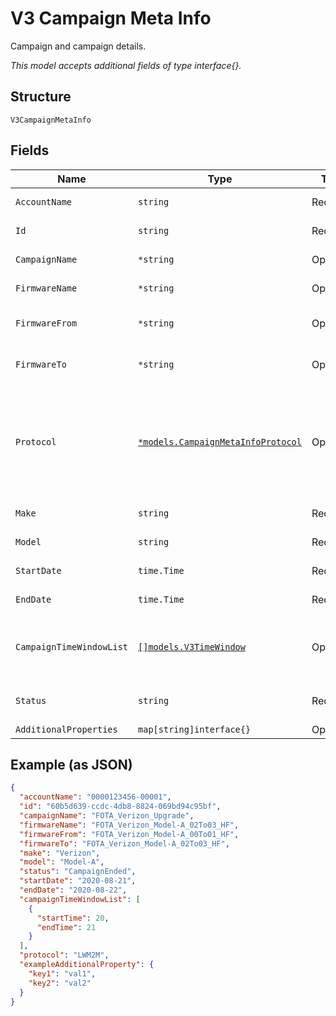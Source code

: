 
# V3 Campaign Meta Info

Campaign and campaign details.

*This model accepts additional fields of type interface{}.*

## Structure

`V3CampaignMetaInfo`

## Fields

| Name | Type | Tags | Description |
|  --- | --- | --- | --- |
| `AccountName` | `string` | Required | Account identifier. |
| `Id` | `string` | Required | Campaign identifier. |
| `CampaignName` | `*string` | Optional | Campaign name. |
| `FirmwareName` | `*string` | Optional | Firmware name. |
| `FirmwareFrom` | `*string` | Optional | Old firmware version. |
| `FirmwareTo` | `*string` | Optional | New software version. |
| `Protocol` | [`*models.CampaignMetaInfoProtocol`](../../doc/models/campaign-meta-info-protocol.md) | Optional | Firmware protocol. Valid values include: LWM2M, OMD-DM.<br><br>**Default**: `"LWM2M"` |
| `Make` | `string` | Required | Device make. |
| `Model` | `string` | Required | Device model. |
| `StartDate` | `time.Time` | Required | Campaign start date. |
| `EndDate` | `time.Time` | Required | Campaign end date. |
| `CampaignTimeWindowList` | [`[]models.V3TimeWindow`](../../doc/models/v3-time-window.md) | Optional | List of allowed campaign time windows. |
| `Status` | `string` | Required | Firmware upgrade status. |
| `AdditionalProperties` | `map[string]interface{}` | Optional | - |

## Example (as JSON)

```json
{
  "accountName": "0000123456-00001",
  "id": "60b5d639-ccdc-4db8-8824-069bd94c95bf",
  "campaignName": "FOTA_Verizon_Upgrade",
  "firmwareName": "FOTA_Verizon_Model-A_02To03_HF",
  "firmwareFrom": "FOTA_Verizon_Model-A_00To01_HF",
  "firmwareTo": "FOTA_Verizon_Model-A_02To03_HF",
  "make": "Verizon",
  "model": "Model-A",
  "status": "CampaignEnded",
  "startDate": "2020-08-21",
  "endDate": "2020-08-22",
  "campaignTimeWindowList": [
    {
      "startTime": 20,
      "endTime": 21
    }
  ],
  "protocol": "LWM2M",
  "exampleAdditionalProperty": {
    "key1": "val1",
    "key2": "val2"
  }
}
```

